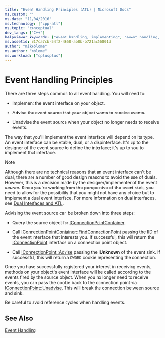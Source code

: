 ```yaml
---
title: "Event Handling Principles (ATL) | Microsoft Docs"
ms.custom: ""
ms.date: "11/04/2016"
ms.technology: ["cpp-atl"]
ms.topic: "conceptual"
dev_langs: ["C++"]
helpviewer_keywords: ["event handling, implementing", "event handling, advising event sources", "interfaces, event and event sink", "dual interfaces, event interfaces", "event handling, dual event interfaces"]
ms.assetid: d17ca7cb-54f2-4658-ab8b-b721ac56801d
author: "mikeblome"
ms.author: "mblome"
ms.workload: ["cplusplus"]
---
```

# Event Handling Principles
There are three steps common to all event handling. You will need to:  
  
-   Implement the event interface on your object.  
  
-   Advise the event source that your object wants to receive events.  
  
-   Unadvise the event source when your object no longer needs to receive events.  
  
 The way that you'll implement the event interface will depend on its type. An event interface can be vtable, dual, or a dispinterface. It's up to the designer of the event source to define the interface; it's up to you to implement that interface.  
  
> [!NOTE]
>  Although there are no technical reasons that an event interface can't be dual, there are a number of good design reasons to avoid the use of duals. However, this is a decision made by the designer/implementer of the event *source*. Since you're working from the perspective of the event `sink`, you need to allow for the possibility that you might not have any choice but to implement a dual event interface. For more information on dual interfaces, see [Dual Interfaces and ATL](../atl/dual-interfaces-and-atl.md).  
  
 Advising the event source can be broken down into three steps:  
  
-   Query the source object for [IConnectionPointContainer](http://msdn.microsoft.com/library/windows/desktop/ms683857).  
  
-   Call [IConnectionPointContainer::FindConnectionPoint](http://msdn.microsoft.com/library/windows/desktop/ms692476) passing the IID of the event interface that interests you. If successful, this will return the [IConnectionPoint](http://msdn.microsoft.com/library/windows/desktop/ms694318) interface on a connection point object.  
  
-   Call [IConnectionPoint::Advise](http://msdn.microsoft.com/library/windows/desktop/ms678815) passing the **IUnknown** of the event sink. If successful, this will return a `DWORD` cookie representing the connection.  
  
 Once you have successfully registered your interest in receiving events, methods on your object's event interface will be called according to the events fired by the source object. When you no longer need to receive events, you can pass the cookie back to the connection point via [IConnectionPoint::Unadvise](http://msdn.microsoft.com/library/windows/desktop/ms686608). This will break the connection between source and sink.  
  
 Be careful to avoid reference cycles when handling events.  
  
## See Also  
 [Event Handling](../atl/event-handling-and-atl.md)

